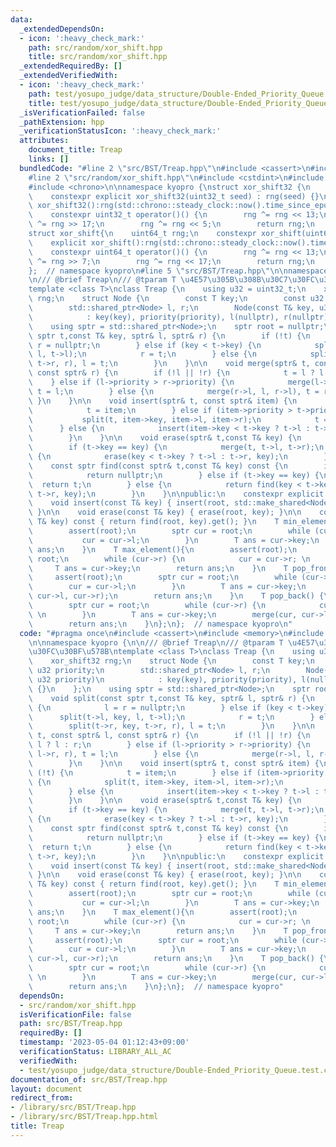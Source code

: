 ```yaml
---
data:
  _extendedDependsOn:
  - icon: ':heavy_check_mark:'
    path: src/random/xor_shift.hpp
    title: src/random/xor_shift.hpp
  _extendedRequiredBy: []
  _extendedVerifiedWith:
  - icon: ':heavy_check_mark:'
    path: test/yosupo_judge/data_structure/Double-Ended_Priority_Queue.test.cpp
    title: test/yosupo_judge/data_structure/Double-Ended_Priority_Queue.test.cpp
  _isVerificationFailed: false
  _pathExtension: hpp
  _verificationStatusIcon: ':heavy_check_mark:'
  attributes:
    document_title: Treap
    links: []
  bundledCode: "#line 2 \"src/BST/Treap.hpp\"\n#include <cassert>\n#include <memory>\n\
    #line 2 \"src/random/xor_shift.hpp\"\n#include <cstdint>\n#include <random>\n\
    #include <chrono>\n\nnamespace kyopro {\nstruct xor_shift32 {\n    uint32_t rng;\n\
    \    constexpr explicit xor_shift32(uint32_t seed) : rng(seed) {}\n    explicit\
    \ xor_shift32():rng(std::chrono::steady_clock::now().time_since_epoch().count()){}\n\
    \    constexpr uint32_t operator()() {\n        rng ^= rng << 13;\n        rng\
    \ ^= rng >> 17;\n        rng ^= rng << 5;\n        return rng;\n    }\n};\n\n\
    struct xor_shift{\n    uint64_t rng;\n    constexpr xor_shift(uint64_t seed):rng(seed){}\n\
    \    explicit xor_shift():rng(std::chrono::steady_clock::now().time_since_epoch().count()){}\n\
    \    constexpr uint64_t operator()() {\n        rng ^= rng << 13;\n        rng\
    \ ^= rng >> 7;\n        rng ^= rng << 17;\n        return rng;\n    }\n};\n\n\
    };  // namespace kyopro\n#line 5 \"src/BST/Treap.hpp\"\n\nnamespace kyopro {\n\
    \n/// @brief Treap\n/// @tparam T \u4E57\u305B\u308B\u30C7\u30FC\u30BF\u578B\n\
    template <class T>\nclass Treap {\n    using u32 = uint32_t;\n    xor_shift32\
    \ rng;\n    struct Node {\n        const T key;\n        const u32 priority;\n\
    \        std::shared_ptr<Node> l, r;\n        Node(const T& key, u32 priority)\n\
    \            : key(key), priority(priority), l(nullptr), r(nullptr) {}\n    };\n\
    \    using sptr = std::shared_ptr<Node>;\n    sptr root = nullptr;\n    void split(const\
    \ sptr t,const T& key, sptr& l, sptr& r) {\n        if (!t) {\n            l =\
    \ r = nullptr;\n        } else if (key < t->key) {\n            split(t->l, key,\
    \ l, t->l);\n            r = t;\n        } else {\n            split(t->r, key,\
    \ t->r, r), l = t;\n        }\n    }\n\n    void merge(sptr& t, const sptr& l,\
    \ const sptr& r) {\n        if (!l || !r) {\n            t = l ? l : r;\n    \
    \    } else if (l->priority > r->priority) {\n            merge(l->r, l->r, r),\
    \ t = l;\n        } else {\n            merge(r->l, l, r->l), t = r;\n       \
    \ }\n    }\n\n    void insert(sptr& t, const sptr& item) {\n        if (!t) {\n\
    \            t = item;\n        } else if (item->priority > t->priority) {\n \
    \           split(t, item->key, item->l, item->r);\n            t = item;\n  \
    \      } else {\n            insert(item->key < t->key ? t->l : t->r, item);\n\
    \        }\n    }\n\n    void erase(sptr& t,const T& key) {\n        if (!t) return;\n\
    \        if (t->key == key) {\n            merge(t, t->l, t->r);\n        } else\
    \ {\n            erase(key < t->key ? t->l : t->r, key);\n        }\n    }\n\n\
    \    const sptr find(const sptr& t,const T& key) const {\n        if (!t) {\n\
    \            return nullptr;\n        } else if (t->key == key) {\n          \
    \  return t;\n        } else {\n            return find(key < t->key ? t->l :\
    \ t->r, key);\n        }\n    }\n\npublic:\n    constexpr explicit Treap():rng(2023){}\n\
    \    void insert(const T& key) { insert(root, std::make_shared<Node>(key, rng()));\
    \ }\n\n    void erase(const T& key) { erase(root, key); }\n\n    const Node* find(const\
    \ T& key) const { return find(root, key).get(); }\n    T min_element() const {\n\
    \        assert(root);\n        sptr cur = root;\n        while (cur->l) {\n \
    \           cur = cur->l;\n        }\n        T ans = cur->key;\n        return\
    \ ans;\n    }\n    T max_element(){\n        assert(root);\n        sptr cur =\
    \ root;\n        while (cur->r) {\n            cur = cur->r; \n        }\n   \
    \     T ans = cur->key;\n        return ans;\n    }\n    T pop_front() {\n   \
    \     assert(root);\n        sptr cur = root;\n        while (cur->l) {\n    \
    \        cur = cur->l;\n        }\n        T ans = cur->key;\n        merge(cur,\
    \ cur->l, cur->r);\n        return ans;\n    }\n    T pop_back() {\n        assert(root);\n\
    \        sptr cur = root;\n        while (cur->r) {\n            cur = cur->r;\
    \ \n        }\n        T ans = cur->key;\n        merge(cur, cur->l, cur->r);\n\
    \        return ans;\n    }\n};\n};  // namespace kyopro\n"
  code: "#pragma once\n#include <cassert>\n#include <memory>\n#include \"../random/xor_shift.hpp\"\
    \n\nnamespace kyopro {\n\n/// @brief Treap\n/// @tparam T \u4E57\u305B\u308B\u30C7\
    \u30FC\u30BF\u578B\ntemplate <class T>\nclass Treap {\n    using u32 = uint32_t;\n\
    \    xor_shift32 rng;\n    struct Node {\n        const T key;\n        const\
    \ u32 priority;\n        std::shared_ptr<Node> l, r;\n        Node(const T& key,\
    \ u32 priority)\n            : key(key), priority(priority), l(nullptr), r(nullptr)\
    \ {}\n    };\n    using sptr = std::shared_ptr<Node>;\n    sptr root = nullptr;\n\
    \    void split(const sptr t,const T& key, sptr& l, sptr& r) {\n        if (!t)\
    \ {\n            l = r = nullptr;\n        } else if (key < t->key) {\n      \
    \      split(t->l, key, l, t->l);\n            r = t;\n        } else {\n    \
    \        split(t->r, key, t->r, r), l = t;\n        }\n    }\n\n    void merge(sptr&\
    \ t, const sptr& l, const sptr& r) {\n        if (!l || !r) {\n            t =\
    \ l ? l : r;\n        } else if (l->priority > r->priority) {\n            merge(l->r,\
    \ l->r, r), t = l;\n        } else {\n            merge(r->l, l, r->l), t = r;\n\
    \        }\n    }\n\n    void insert(sptr& t, const sptr& item) {\n        if\
    \ (!t) {\n            t = item;\n        } else if (item->priority > t->priority)\
    \ {\n            split(t, item->key, item->l, item->r);\n            t = item;\n\
    \        } else {\n            insert(item->key < t->key ? t->l : t->r, item);\n\
    \        }\n    }\n\n    void erase(sptr& t,const T& key) {\n        if (!t) return;\n\
    \        if (t->key == key) {\n            merge(t, t->l, t->r);\n        } else\
    \ {\n            erase(key < t->key ? t->l : t->r, key);\n        }\n    }\n\n\
    \    const sptr find(const sptr& t,const T& key) const {\n        if (!t) {\n\
    \            return nullptr;\n        } else if (t->key == key) {\n          \
    \  return t;\n        } else {\n            return find(key < t->key ? t->l :\
    \ t->r, key);\n        }\n    }\n\npublic:\n    constexpr explicit Treap():rng(2023){}\n\
    \    void insert(const T& key) { insert(root, std::make_shared<Node>(key, rng()));\
    \ }\n\n    void erase(const T& key) { erase(root, key); }\n\n    const Node* find(const\
    \ T& key) const { return find(root, key).get(); }\n    T min_element() const {\n\
    \        assert(root);\n        sptr cur = root;\n        while (cur->l) {\n \
    \           cur = cur->l;\n        }\n        T ans = cur->key;\n        return\
    \ ans;\n    }\n    T max_element(){\n        assert(root);\n        sptr cur =\
    \ root;\n        while (cur->r) {\n            cur = cur->r; \n        }\n   \
    \     T ans = cur->key;\n        return ans;\n    }\n    T pop_front() {\n   \
    \     assert(root);\n        sptr cur = root;\n        while (cur->l) {\n    \
    \        cur = cur->l;\n        }\n        T ans = cur->key;\n        merge(cur,\
    \ cur->l, cur->r);\n        return ans;\n    }\n    T pop_back() {\n        assert(root);\n\
    \        sptr cur = root;\n        while (cur->r) {\n            cur = cur->r;\
    \ \n        }\n        T ans = cur->key;\n        merge(cur, cur->l, cur->r);\n\
    \        return ans;\n    }\n};\n};  // namespace kyopro"
  dependsOn:
  - src/random/xor_shift.hpp
  isVerificationFile: false
  path: src/BST/Treap.hpp
  requiredBy: []
  timestamp: '2023-05-04 01:12:43+09:00'
  verificationStatus: LIBRARY_ALL_AC
  verifiedWith:
  - test/yosupo_judge/data_structure/Double-Ended_Priority_Queue.test.cpp
documentation_of: src/BST/Treap.hpp
layout: document
redirect_from:
- /library/src/BST/Treap.hpp
- /library/src/BST/Treap.hpp.html
title: Treap
---
```

